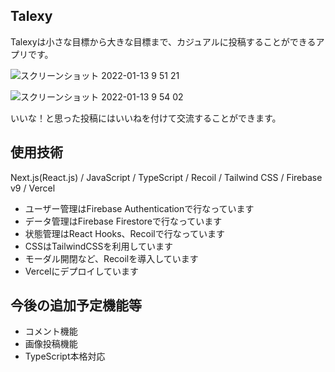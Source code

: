 ## Talexy
Talexyは小さな目標から大きな目標まで、カジュアルに投稿することができるアプリです。

![スクリーンショット 2022-01-13 9 51 21](https://user-images.githubusercontent.com/63157348/149246310-a5be6743-f896-4eef-94aa-4f8e59b1d50f.png)

![スクリーンショット 2022-01-13 9 54 02](https://user-images.githubusercontent.com/63157348/149246537-2b0fd33e-c6ce-4ce6-8861-5d6a7df70925.png)



いいな！と思った投稿にはいいねを付けて交流することができます。

## 使用技術
Next.js(React.js) / JavaScript / TypeScript / Recoil / Tailwind CSS / Firebase v9 / Vercel

- ユーザー管理はFirebase Authenticationで行なっています
- データ管理はFirebase Firestoreで行なっています
- 状態管理はReact Hooks、Recoilで行なっています
- CSSはTailwindCSSを利用しています
- モーダル開閉など、Recoilを導入しています
- Vercelにデプロイしています

## 今後の追加予定機能等
- コメント機能
- 画像投稿機能
- TypeScript本格対応
